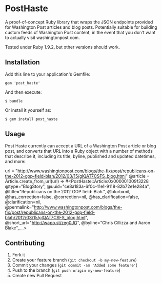 # PostHaste

A proof-of-concept Ruby library that wraps the JSON endpoints provided for Washington Post articles and blog posts. Potentially suitable for building custom feeds of Washington Post content, in the event that you don't want to actually visit washingtonpost.com.

Tested under Ruby 1.9.2, but other versions should work.

## Installation

Add this line to your application's Gemfile:

    gem 'post_haste'

And then execute:

    $ bundle

Or install it yourself as:

    $ gem install post_haste

## Usage

Post Haste currently can accept a URL of a Washington Post article or blog post, and converts that URL into a Ruby object with a number of methods that describe it, including its title, byline, published and updated datetimes, and more:

  url = "http://www.washingtonpost.com/blogs/the-fix/post/republicans-on-the-2012-gop-field-blah/2012/03/15/gIQAT7CSFS_blog.html"
  @article = Article.create_from_url(url)
  => #<PostHaste::Article:0x000001009f3228 @type="BlogStory", @uuid="ce8a183a-6f0c-11e1-9118-82b72e1e284a", @title="Republicans on the 2012 GOP field: Blah.", @blurb=nil, @has_correction=false, @correction=nil, @has_clarification=false, @clarification=nil, @permalink="http://www.washingtonpost.com/blogs/the-fix/post/republicans-on-the-2012-gop-field-blah/2012/03/15/gIQAT7CSFS_blog.html", @short_url="http://wapo.st/zeg0JO", @byline="Chris Cillizza and Aaron Blake",....>

## Contributing

1. Fork it
2. Create your feature branch (`git checkout -b my-new-feature`)
3. Commit your changes (`git commit -am 'Added some feature'`)
4. Push to the branch (`git push origin my-new-feature`)
5. Create new Pull Request
